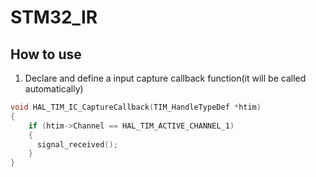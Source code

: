 # STM32_IR

## How to use
1. Declare and define a input capture callback function(it will be called automatically)
```C
void HAL_TIM_IC_CaptureCallback(TIM_HandleTypeDef *htim) 
{
	if (htim->Channel == HAL_TIM_ACTIVE_CHANNEL_1)
	{	
	  signal_received();
	}
}

